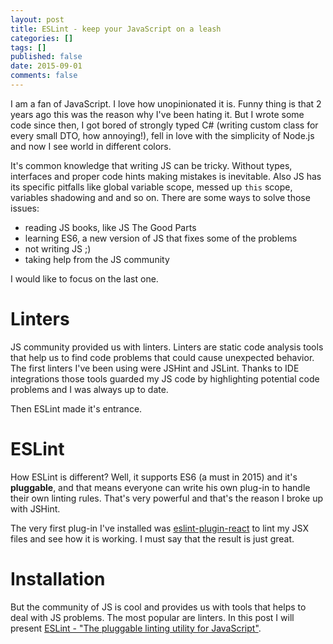 ```yaml
---
layout: post
title: ESLint - keep your JavaScript on a leash
categories: []
tags: []
published: false
date: 2015-09-01
comments: false
---
```


I am a fan of JavaScript. I love how unopinionated it is. Funny thing is that 2 years ago this was the reason why I've been hating it. But I wrote some code since then, I got bored of strongly typed C# (writing custom class for every small DTO, how annoying!), fell in love with the simplicity of Node.js and now I see world in different colors.

It's common knowledge that writing JS can be tricky. Without types, interfaces and proper code hints making mistakes is inevitable. Also JS has its specific pitfalls like global variable scope, messed up `this` scope, variables shadowing and and so on. There are some ways to solve those issues:

- reading JS books, like JS The Good Parts
- learning ES6, a new version of JS that fixes some of the problems
- not writing JS ;)
- taking help from the JS community

I would like to focus on the last one.

# Linters
JS community provided us with linters. Linters are static code analysis tools that help us to find code problems that could cause unexpected behavior. The first linters I've been using were JSHint and JSLint. Thanks to IDE integrations those tools guarded my JS code by highlighting potential code problems and I was always up to date.

Then ESLint made it's entrance.

# ESLint
How ESLint is different? Well, it supports ES6 (a must in 2015) and it's **pluggable**, and that means everyone can write his own plug-in to handle their own linting rules. That's very powerful and that's the reason I broke up with JSHint.

The very first plug-in I've installed was [eslint-plugin-react](https://github.com/yannickcr/eslint-plugin-react) to lint my JSX files and see how it is working. I must say that the result is just great.

# Installation



But the community of JS is cool and provides us with tools that helps to deal with JS problems. The most popular are linters. In this post I will present [ESLint - "The pluggable linting utility for JavaScript"](http://eslint.org/).